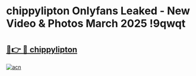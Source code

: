 # chippylipton Onlyfans Leaked - New Video & Photos March 2025 !9qwqt

# <h2><a href="https://f0v7fs.iuczelnia.edu.pl?title=chippylipton&ref=9qwqt">🔗👉 🔴 chippylipton</a></h2>

[![acn](https://github.com/user-attachments/assets/0f9c940e-d8b0-45ae-aac7-cd30a18b3e1c)](https://f0v7fs.iuczelnia.edu.pl?title=chippylipton&ref=9qwqt)

